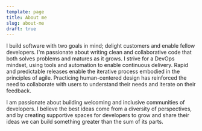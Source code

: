 ```yaml
---
template: page
title: About me
slug: about-me
draft: true
---
```

I build software with two goals in mind; delight customers and enable fellow developers. I'm passionate about writing clean and collaborative code that both solves problems and matures as it grows. I strive for a DevOps mindset, using tools and automation to enable continuous delivery. Rapid and predictable releases enable the iterative process embodied in the principles of agile. Practicing human-centered design has reinforced the need to collaborate with users to understand their needs and iterate on their feedback.

I am passionate about building welcoming and inclusive communities of developers. I believe the best ideas come from a diversity of perspectives, and by creating supportive spaces for developers to grow and share their ideas we can build something greater than the sum of its parts.
